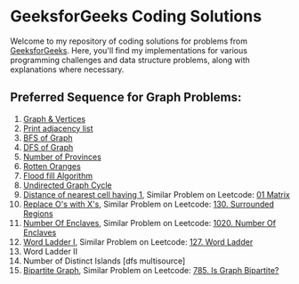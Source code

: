 # GeeksforGeeks Coding Solutions

Welcome to my repository of coding solutions for problems from [GeeksforGeeks](https://www.geeksforgeeks.org/). Here, you'll find my implementations for various programming challenges and data structure problems, along with explanations where necessary.

## Preferred Sequence for Graph Problems:  
  1. <a href="https://github.com/pramay88/GFG-Problems/blob/97f307b880947e80dc09e53030694b4f7a598520/Graph%20and%20Vertices.md" target="_blank">Graph & Vertices</a>
  2. <a href="https://github.com/pramay88/GFG-Problems/blob/a6baef87c3343e0cf1d4886d20f18bf4bfca79ea/Print%20adjacency%20list.md" target="_blank">Print adjacency list</a>
  3. <a href="https://github.com/pramay88/GFG-Problems/blob/fcdb957ed0f23b78a439ff08943cda839df600bd/BFS%20of%20Graph.md" target="_blank">BFS of Graph</a>
  4. <a href="https://github.com/pramay88/GFG-Problems/blob/fe161e7357b286d9766f0d23b1f07e0649f8b68a/DFS%20of%20Graph.md" target="_blank">DFS of Graph</a>
  5. <a href="https://github.com/pramay88/GFG-Problems/blob/30f17bd0ecaf646dc5844d87bbf444bb636cf2e1/Number%20of%20Provinces.md" target="_blank">Number of Provinces</a>
  6. <a href="https://github.com/pramay88/GFG-Problems/blob/a7d9bcc17725b947dbf2383aa7d28a2c81c2c95c/RottenOranges.md" target="_blank">Rotten Oranges</a>
  7. <a href="https://github.com/pramay88/GFG-Problems/blob/77c8766c7fe2ef795d7819770ccacc697d71d60c/Flood%20fill%20Algorithm.md" target="_blank">Flood fill Algorithm</a>
  8. <a href="https://github.com/pramay88/GFG-Problems/blob/476c726b118838c27bae8c45f0ac26337a70c930/Undirected%20Graph%20Cycle.md" target="_blank">Undirected Graph Cycle</a>
  9. <a href="https://github.com/pramay88/GFG-Problems/blob/26752886576186d68768e0272b52270a2f7c2f3a/Distance%20of%20nearest%20cell%20having%201.md" target="_blank">Distance of nearest cell having 1</a>, Similar Problem on Leetcode: <a href="https://leetcode.com/problems/01-matrix/">01 Matrix</a>
  10. <a href="https://github.com/pramay88/GFG-Problems/blob/ec6c79a39cd421c8dc90d28e89f943fd37180464/Replace%20O's%20with%20X's.md" target="_blank">Replace O's with X's</a>, Similar Problem on Leetcode: <a href="https://leetcode.com/problems/surrounded-regions/">130. Surrounded Regions</a>
  11. <a href="https://github.com/pramay88/GFG-Problems/blob/main/Number%20Of%20Enclaves.md" target="_blank">Number Of Enclaves</a>, Similar Problem on Leetcode: <a href="https://leetcode.com/problems/number-of-enclaves/">1020. Number Of Enclaves</a>
  12. <a href="https://github.com/pramay88/GFG-Problems/blob/d3158acfd9e028ca1e168e8f8c1216cf762622f0/Word%20Ladder%20I.md" target="_blank">Word Ladder I</a>, Similar Problem on Leetcode: <a href="https://leetcode.com/problems/word-ladder/">127. Word Ladder</a>
  13. Word Ladder II
  14. Number of Distinct Islands [dfs multisource]
  15. <a href="https://www.geeksforgeeks.org/problems/bipartite-graph/1?utm_source=youtube&utm_medium=collab_striver_ytdescription&utm_campaign=bipartite-graph" target="_blank">Bipartite Graph</a>, Similar Problem on Leetcode: <a href="https://leetcode.com/problems/is-graph-bipartite/description/">785. Is Graph Bipartite?</a>
